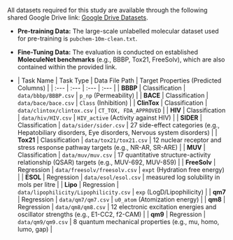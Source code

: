 All datasets required for this study are available through the following shared Google Drive link: [Google Drive Datasets](https://drive.google.com/file/d/1aDtN6Qqddwwn2x612kWz9g0xQcuAtzDE/view?usp=sharing).

* **Pre-training Data:** The large-scale unlabelled molecular dataset used for pre-training is `pubchem-10m-clean.txt`.
* **Fine-Tuning Data:** The evaluation is conducted on established **MoleculeNet benchmarks** (e.g., BBBP, Tox21, FreeSolv), which are also contained within the provided link.

* | Task Name | Task Type | Data File Path | Target Properties (Predicted Columns) |
| :--- | :--- | :--- | :--- |
| **BBBP** | Classification | `data/bbbp/BBBP.csv` | `p_np` (Permeability) |
| **BACE** | Classification | `data/bace/bace.csv` | `Class` (Inhibition) |
| **ClinTox** | Classification | `data/clintox/clintox.csv` | `CT_TOX, FDA_APPROVED` |
| **HIV** | Classification | `data/hiv/HIV.csv` | `HIV_active` (Activity against HIV) |
| **SIDER** | Classification | `data/sider/sider.csv` | 27 side-effect categories (e.g., Hepatobiliary disorders, Eye disorders, Nervous system disorders) |
| **Tox21** | Classification | `data/tox21/tox21.csv` | 12 nuclear receptor and stress response pathway targets (e.g., NR-AR, SR-ARE) |
| **MUV** | Classification | `data/muv/muv.csv` | 17 quantitative structure-activity relationship (QSAR) targets (e.g., MUV-692, MUV-859) |
| **FreeSolv** | Regression | `data/freesolv/freesolv.csv` | `expt` (Hydration free energy) |
| **ESOL** | Regression | `data/esol/esol.csv` | measured log solubility in mols per litre |
| **Lipo** | Regression | `data/lipophilicity/Lipophilicity.csv` | `exp` (LogD/Lipophilicity) |
| **qm7** | Regression | `data/qm7/qm7.csv` | `u0_atom` (Atomization energy) |
| **qm8** | Regression | `data/qm8/qm8.csv` | 12 electronic excitation energies and oscillator strengths (e.g., E1-CC2, f2-CAM) |
| **qm9** | Regression | `data/qm9/qm9.csv` | 8 quantum mechanical properties (e.g., mu, homo, lumo, gap) |
